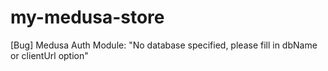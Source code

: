 # my-medusa-store
[Bug] Medusa Auth Module: "No database specified, please fill in dbName or clientUrl option"
